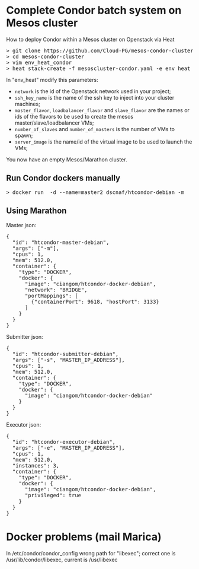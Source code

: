 Complete Condor batch system on Mesos cluster
=========

How to deploy Condor within a Mesos cluster on Openstack via Heat

<pre>
> git clone https://github.com/Cloud-PG/mesos-condor-cluster.git
> cd mesos-condor-cluster
> vim env_heat_condor
> heat stack-create -f mesoscluster-condor.yaml -e env_heat_condor CLUSTER_NAME</pre>

In "env_heat" modify this parameters:
- `network` is the id of the Openstack network used in your project;
- `ssh_key_name` is the name of the ssh key to inject into your cluster machines;
- `master_flavor`, `loadbalancer_flavor` and `slave_flavor` are the names or ids of the flavors to be used to create the mesos master/slave/loadbalancer VMs;
- `number_of_slaves` and `number_of_masters` is the number of VMs to spawn;
- `server_image` is the name/id of the virtual image to be used to launch the VMs;

You now have an empty Mesos/Marathon cluster.

Run Condor dockers manually
--------------

<pre>
> docker run  -d --name=master2 dscnaf/htcondor-debian -m</pre>

Using Marathon
--------------
Master json:
<pre>{
  "id": "htcondor-master-debian",
  "args": ["-m"],
  "cpus": 1,
  "mem": 512.0,
  "container": {
    "type": "DOCKER",
    "docker": {
      "image": "ciangom/htcondor-docker-debian",
      "network": "BRIDGE",
      "portMappings": [
        {"containerPort": 9618, "hostPort": 3133}
      ]
    }
  }
}</pre>

Submitter json:
<pre>{
  "id": "htcondor-submitter-debian",
  "args": ["-s", "MASTER_IP_ADDRESS"],
  "cpus": 1,
  "mem": 512.0,
  "container": {
    "type": "DOCKER",
    "docker": {
      "image": "ciangom/htcondor-docker-debian"
    }
  }
}</pre>

Executor json:
<pre>{
  "id": "htcondor-executor-debian",
  "args": ["-e", "MASTER_IP_ADDRESS"],
  "cpus": 1,
  "mem": 512.0,
  "instances": 3,
  "container": {
    "type": "DOCKER",
    "docker": {
      "image": "ciangom/htcondor-docker-debian",
      "privileged": true
    }
  }
}</pre>

Docker problems (mail Marica)
==================

In /etc/condor/condor_config wrong path for "libexec"; correct one is /usr/lib/condor/libexec, current is /usr/libexec
